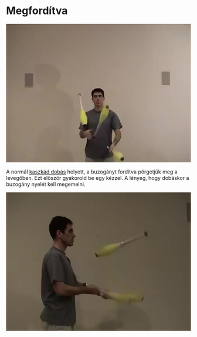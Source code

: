 # Megfordítva

![clubbackflip](/site/videos/poster/clubbackflip.jpg)

A normál [kaszkád dobás](/site/hu/kaszkad-2/README.md) helyett, a buzogányt fordítva pörgetjük meg a levegőben. Ezt először gyakorold be egy kézzel. A lényeg, hogy dobáskor a buzogány nyelét kell megemelni.

![clubbackflip-side](/site/videos/poster/clubbackflip-side.jpg)


